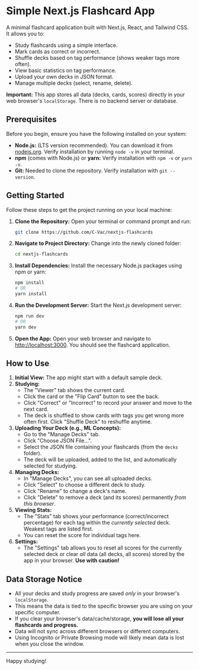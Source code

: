 # Simple Next.js Flashcard App

A minimal flashcard application built with Next.js, React, and Tailwind CSS. It allows you to:

*   Study flashcards using a simple interface.
*   Mark cards as correct or incorrect.
*   Shuffle decks based on tag performance (shows weaker tags more often).
*   View basic statistics on tag performance.
*   Upload your own decks in JSON format.
*   Manage multiple decks (select, rename, delete).

**Important:** This app stores all data (decks, cards, scores) directly in your web browser's `localStorage`. There is no backend server or database.

## Prerequisites

Before you begin, ensure you have the following installed on your system:

*   **Node.js:** (LTS version recommended). You can download it from [nodejs.org](https://nodejs.org/). Verify installation by running `node -v` in your terminal.
*   **npm** (comes with Node.js) or **yarn:** Verify installation with `npm -v` or `yarn -v`.
*   **Git:** Needed to clone the repository. Verify installation with `git --version`.

## Getting Started

Follow these steps to get the project running on your local machine:

1.  **Clone the Repository:**
    Open your terminal or command prompt and run:
    ```bash
    git clone https://github.com/C-Vac/nextjs-flashcards
    ```

2.  **Navigate to Project Directory:**
    Change into the newly cloned folder:
    ```bash
    cd nextjs-flashcards
    ```

3.  **Install Dependencies:**
    Install the necessary Node.js packages using npm or yarn:
    ```bash
    npm install
    # OR
    yarn install
    ```

4.  **Run the Development Server:**
    Start the Next.js development server:
    ```bash
    npm run dev
    # OR
    yarn dev
    ```

5.  **Open the App:**
    Open your web browser and navigate to [http://localhost:3000](http://localhost:3000). You should see the flashcard application.

## How to Use

1.  **Initial View:** The app might start with a default sample deck.
2.  **Studying:**
    *   The "Viewer" tab shows the current card.
    *   Click the card or the "Flip Card" button to see the back.
    *   Click "Correct" or "Incorrect" to record your answer and move to the next card.
    *   The deck is shuffled to show cards with tags you get wrong more often first. Click "Shuffle Deck" to reshuffle anytime.
3.  **Uploading Your Deck (e.g., ML Concepts):**
    *   Go to the "Manage Decks" tab.
    *   Click "Choose JSON File...".
    *   Select the JSON file containing your flashcards (from the `decks` folder).
    *   The deck will be uploaded, added to the list, and automatically selected for studying.
4.  **Managing Decks:**
    *   In "Manage Decks", you can see all uploaded decks.
    *   Click "Select" to choose a different deck to study.
    *   Click "Rename" to change a deck's name.
    *   Click "Delete" to remove a deck (and its scores) permanently *from this browser*.
5.  **Viewing Stats:**
    *   The "Stats" tab shows your performance (correct/incorrect percentage) for each tag within the *currently selected* deck. Weakest tags are listed first.
    *   You can reset the score for individual tags here.
6.  **Settings:**
    *   The "Settings" tab allows you to reset all scores for the currently selected deck or clear *all* data (all decks, all scores) stored by the app in your browser. **Use with caution!**

## Data Storage Notice

*   All your decks and study progress are saved *only* in your browser's `localStorage`.
*   This means the data is tied to the specific browser you are using on your specific computer.
*   If you clear your browser's data/cache/storage, **you will lose all your flashcards and progress.**
*   Data will not sync across different browsers or different computers.
*   Using Incognito or Private Browsing mode will likely mean data is lost when you close the window.

---

Happy studying!
